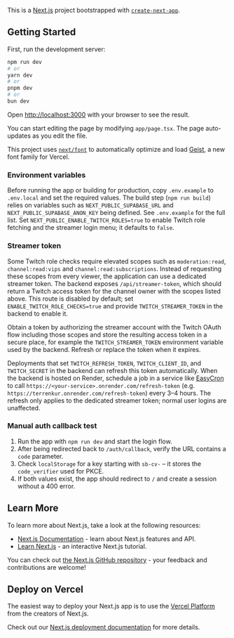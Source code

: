 This is a [Next.js](https://nextjs.org) project bootstrapped with [`create-next-app`](https://nextjs.org/docs/app/api-reference/cli/create-next-app).

## Getting Started

First, run the development server:

```bash
npm run dev
# or
yarn dev
# or
pnpm dev
# or
bun dev
```

Open [http://localhost:3000](http://localhost:3000) with your browser to see the result.

You can start editing the page by modifying `app/page.tsx`. The page auto-updates as you edit the file.

This project uses [`next/font`](https://nextjs.org/docs/app/building-your-application/optimizing/fonts) to automatically optimize and load [Geist](https://vercel.com/font), a new font family for Vercel.

### Environment variables

Before running the app or building for production, copy `.env.example` to `.env.local` and
set the required values. The build step (`npm run build`) relies on variables such as
`NEXT_PUBLIC_SUPABASE_URL` and `NEXT_PUBLIC_SUPABASE_ANON_KEY` being defined.
See `.env.example` for the full list. Set `NEXT_PUBLIC_ENABLE_TWITCH_ROLES=true`
to enable Twitch role fetching and the streamer login menu; it defaults to
`false`.

### Streamer token

Some Twitch role checks require elevated scopes such as `moderation:read`,
`channel:read:vips` and `channel:read:subscriptions`. Instead of requesting
these scopes from every viewer, the application can use a dedicated streamer
token. The backend exposes `/api/streamer-token`, which should return a Twitch
access token for the channel owner with the scopes listed above. This route is
disabled by default; set `ENABLE_TWITCH_ROLE_CHECKS=true` and provide
`TWITCH_STREAMER_TOKEN` in the backend to enable it.

Obtain a token by authorizing the streamer account with the Twitch OAuth flow
including those scopes and store the resulting access token in a secure place,
for example the `TWITCH_STREAMER_TOKEN` environment variable used by the
backend. Refresh or replace the token when it expires.

Deployments that set `TWITCH_REFRESH_TOKEN`, `TWITCH_CLIENT_ID`, and
`TWITCH_SECRET` in the backend can refresh this token automatically. When the
backend is hosted on Render, schedule a job in a service like
[EasyCron](https://www.easycron.com/) to call
`https://<your-service>.onrender.com/refresh-token` (e.g.
`https://terrenkur.onrender.com/refresh-token`) every 3–4 hours. The refresh
only applies to the dedicated streamer token; normal user logins are unaffected.

### Manual auth callback test

1. Run the app with `npm run dev` and start the login flow.
2. After being redirected back to `/auth/callback`, verify the URL contains a `code` parameter.
3. Check `localStorage` for a key starting with `sb-cv-` – it stores the `code_verifier` used for PKCE.
4. If both values exist, the app should redirect to `/` and create a session without a 400 error.

## Learn More

To learn more about Next.js, take a look at the following resources:

- [Next.js Documentation](https://nextjs.org/docs) - learn about Next.js features and API.
- [Learn Next.js](https://nextjs.org/learn) - an interactive Next.js tutorial.

You can check out [the Next.js GitHub repository](https://github.com/vercel/next.js) - your feedback and contributions are welcome!

## Deploy on Vercel

The easiest way to deploy your Next.js app is to use the [Vercel Platform](https://vercel.com/new?utm_medium=default-template&filter=next.js&utm_source=create-next-app&utm_campaign=create-next-app-readme) from the creators of Next.js.

Check out our [Next.js deployment documentation](https://nextjs.org/docs/app/building-your-application/deploying) for more details.
